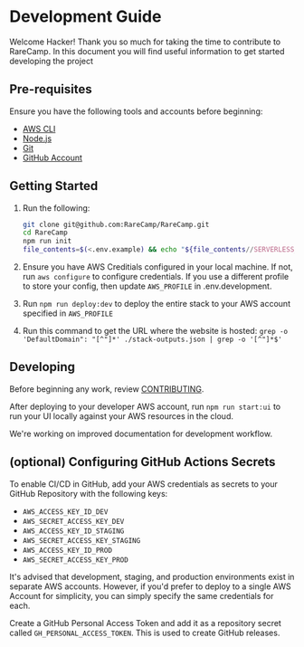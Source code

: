 # Development Guide
Welcome Hacker! Thank you so much for taking the time to contribute to RareCamp. In this document you will find 
useful information to get started developing the project

## Pre-requisites

Ensure you have the following tools and accounts before beginning:

* [AWS CLI](https://docs.aws.amazon.com/polly/latest/dg/setup-aws-cli.html)
* [Node.js](https://nodejs.org)
* [Git](https://git-scm.com/downloads)
* [GitHub Account](https://github.com/)

## Getting Started

1. Run the following:

    ```bash
    git clone git@github.com:RareCamp/RareCamp.git
    cd RareCamp
    npm run init
    file_contents=$(<.env.example) && echo "${file_contents//SERVERLESS_SERVICE_SUFFIX=/SERVERLESS_SERVICE_SUFFIX=-$USER}" > .env.development
    ```

1. Ensure you have AWS Creditials configured in your local machine. If not, run `aws configure` to configure 
credentials. If you use a different profile to store your config, then update `AWS_PROFILE` in .env.development.
1. Run `npm run deploy:dev` to deploy the entire stack to your AWS account specified in `AWS_PROFILE`
1. Run this command to get the URL where the website is hosted: `grep -o 'DefaultDomain": "[^"]*' ./stack-outputs.json | grep -o '[^"]*$'`


## Developing

Before beginning any work, review [CONTRIBUTING](CONTRIBUTING.md).

After deploying to your developer AWS account, run `npm run start:ui` to run your UI locally against your AWS resources in the cloud.

<!-- If you want to run your API locally also, you can run `npm run start:api` and `npm run start:ui:offline` separately. -->

We're working on improved documentation for development workflow.

## (optional) Configuring GitHub Actions Secrets

To enable CI/CD in GitHub, add your AWS credentials as secrets to your GitHub Repository with the following keys:

* `AWS_ACCESS_KEY_ID_DEV`
* `AWS_SECRET_ACCESS_KEY_DEV`
* `AWS_ACCESS_KEY_ID_STAGING`
* `AWS_SECRET_ACCESS_KEY_STAGING`
* `AWS_ACCESS_KEY_ID_PROD`
* `AWS_SECRET_ACCESS_KEY_PROD`

It's advised that development, staging, and production environments exist in separate AWS accounts. However, if you'd prefer to deploy to a single AWS Account for simplicity, you can simply specify the same credentials for each.

Create a GitHub Personal Access Token and add it as a repository secret called `GH_PERSONAL_ACCESS_TOKEN`. This is used to create GitHub releases.